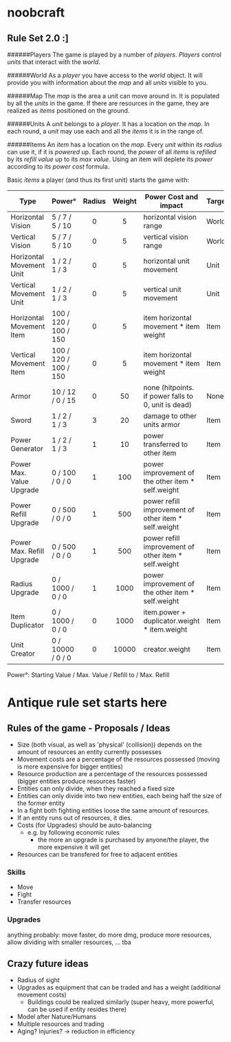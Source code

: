 # noobcraft

## Rule Set 2.0 :]

######Players 
The game is played by a number of _players_. 
_Players_ control _units_ that interact with the _world_.

######World
As a _player_ you have access to the _world_ object. 
It will provide you with information about the _map_ and all _units_ visible to you.

######Map
The _map_ is the area a unit can move around in. 
It is populated by all the _units_ in the game.
If there are resources in the game, they are realized as _items_ positioned on the ground.

######Units
A _unit_ belongs to a _player_. 
It has a location on the _map_.
In each round, a _unit_ may use each and all the _items_ it is in the range of.

######Items
An _item_ has a location on the _map_.
Every _unit_ within its _radius_ can use it, if it is _powered_ up.
Each round, the _power_ of all _items_ is _refilled_ by its _refill value_ up to its _max value_.
Using an item will deplete its _power_ according to its _power cost_ formula.

Basic _items_ a player (and thus its first unit) starts the game with:

| Type                      | Power°                | Radius     | Weight | Power Cost and impact                                | Target |
|---------------------------|-----------------------|:----------:|:------:|------------------------------------------------------|--------|
| Horizontal Vision         |   5 /   7 /   5 /  10 | 0          | 5      | horizontal vision range                              | World  |
| Vertical Vision           |   5 /   7 /   5 /  10 | 0          | 5      | vertical vision range                                | World  |
| Horizontal Movement Unit  |   1 /   2 /   1 /   3 | 0          | 5      | horizontal unit movement                             | Unit   |
| Vertical Movement Unit    |   1 /   2 /   1 /   3 | 0          | 5      | vertical unit movement                               | Unit   |
| Horizontal Movement Item  | 100 / 120 / 100 / 150 | 0          | 5      | item horizontal movement * item weight               | Item   |
| Vertical Movement Item    | 100 / 120 / 100 / 150 | 0          | 5      | item horizontal movement * item weight               | Item   |
| Armor                     |  10 /  12 /   0 /  15 | 0          | 50     | none (hitpoints. if power falls to 0, unit is dead)  | None   |
| Sword                     |   1 /   2 /   1 /   3 | 3          | 20     | damage to other units armor                          | Item   |
| Power Generator           |   1 /   2 /   1 /   3 | 1          | 10     | power transferred to other item                      | Item   |
| Power Max. Value Upgrade  | 0 /   100 / 0 / 0     | 1          | 100    | power improvement of the other item * self.weight    | Item   |
| Power Refill Upgrade      | 0 /   500 / 0 / 0     | 1          | 500    | power refill improvement of other item * self.weight | Item   |
| Power Max. Refill Upgrade | 0 /   500 / 0 / 0     | 1          | 500    | power refill improvement of other item * self.weight | Item   |
| Radius Upgrade            | 0 /  1000 / 0 / 0     | 1          | 1000   | power improvement of the other item * self.weight    | Item   |
| Item Duplicator           | 0 /  1000 /   0 /   0 | 0          | 1000   | item.power + duplicator.weight * item.weight         | Item   |
| Unit Creator              | 0 / 10000 /   0 /   0 | 0          | 10000  | creator.weight                                       | Item   |

Power°: Starting Value / Max. Value / Refill to / Max. Refill



# Antique rule set starts here

## Rules of the game - Proposals / Ideas

* Size (both visual, as well as 'physical' (collision)) depends on the amount of resources an entity currently possesses
* Movement costs are a percentage of the resources possessed (moving is more expensive for bigger entities)
* Resource production are a percentage of the resources possessed (bigger entities produce resources faster)
* Entities can only divide, when they reached a fixed size
* Entities can only divide into two new entities, each being half the size of the former entity
* In a fight both fighting entities loose the same amount of resources.
* If an entity runs out of resources, it dies.
* Costs (for Upgrades) should be auto-balancing
  * e.g. by following economic rules
    * the more an upgrade is purchased by anyone/the player, the more expensive it will get
* Resources can be transfered for free to adjacent entities

### Skills
* Move
* Fight
* Transfer resources

### Upgrades
anything probably: move faster, do more dmg, produce more resources, allow dividing with smaller resources, ...
tba

## Crazy future ideas
* Radius of sight
* Upgrades as equipment that can be traded and has a weight (additional movement costs)
  * Buildings could be realized similarly (super heavy, more powerful, can be used if entity resides there)
* Model after Nature/Humans
* Multiple resources and trading
* Aging? Injuries? -> reduction in efficiency
